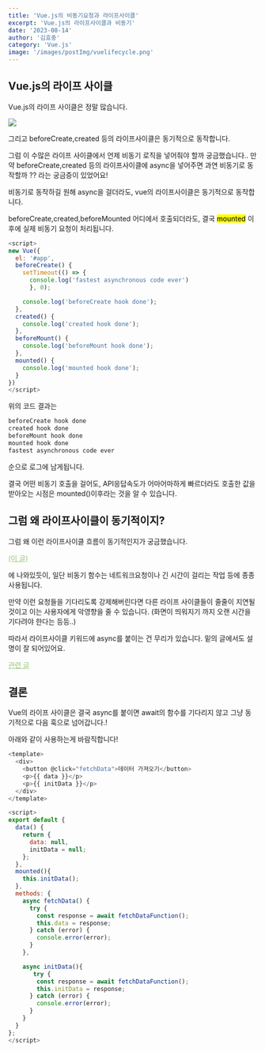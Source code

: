 ```yaml
---
title: 'Vue.js의 비동기요청과 라이프사이클'
excerpt: 'Vue.js의 라이프사이클과 비동기'
date: '2023-08-14'
author: '김효중'
category: 'Vue.js'
image: '/images/postImg/vuelifecycle.png'
---
```


## Vue.js의 라이프 사이클

Vue.js의 라이프 사이클은 정말 많습니다.

![](/images/postImg/vuelifecycle.png)

그리고 beforeCreate,created 등의 라이프사이클은 동기적으로 동작합니다.

그럼 이 수많은 라이프 사이클에서 언제 비동기 로직을 넣어줘야 할까 궁금했습니다.. 만약 beforeCreate,created 등의 라이프사이클에 async을 넣어주면 과연 비동기로 동작할까 ?? 라는 궁금증이 있었어요!

비동기로 동작하길 원해 async을 걸더라도, vue의 라이프사이클은 동기적으로 동작합니다.

beforeCreate,created,beforeMounted 어디에서 호출되더라도, 결국 <mark>mounted</mark> 
이후에 실제 비동기 요청이 처리됩니다.

```js
<script>
new Vue({
  el: '#app',
  beforeCreate() {
    setTimeout(() => {
      console.log('fastest asynchronous code ever')
      }, 0);

    console.log('beforeCreate hook done');
  },
  created() {
    console.log('created hook done');
  },
  beforeMount() {
    console.log('beforeMount hook done');
  },
  mounted() {
    console.log('mounted hook done');
  }
})
</script>
```

위의 코드 결과는

```js
beforeCreate hook done
created hook done
beforeMount hook done
mounted hook done
fastest asynchronous code ever
```

순으로 로그에 남게됩니다.

결국 어떤 비동기 호출을 걸어도, API응답속도가 어마어마하게 빠르더라도 호출한 값을 받아오는 시점은 mounted()이후라는 것을 알 수 있습니다.

## 그럼 왜 라이프사이클이 동기적이지?

그럼 왜 이런 라이프사이클 흐름이 동기적인지가 궁금했습니다.

<a href = "https://github.com/vuejs/vue/issues/7209" target = "_blank" style = "color:#98c379;">(이 글)</a>

에 나와있듯이, 일단 비동기 함수는 네트워크요청이나 긴 시간이 걸리는 작업 등에 종종 사용됩니다.

만약 이런 요청들을 기다리도록 강제해버린다면 다른 라이프 사이클들이 줄줄이 지연될 것이고 이는 사용자에게 악영향을 줄 수 있습니다. (화면이 띄워지기 까지 오랜 시간을 기다려야 한다는 등등..)

따라서 라이프사이클 키워드에 async를 붙이는 건 무리가 있습니다. 밑의 글에서도 설명이 잘 되어있어요.

<a href = "https://stackoverflow.com/questions/65753212/async-vue-lifecycles" target = "_blank" style = "color:#98c379">관련 글</a>


## 결론

Vue의 라이프 사이클은 결국 async를 붙이면 await의 함수를 기다리지 않고 그냥 동기적으로 다음 훅으로 넘어갑니다.!

아래와 같이 사용하는게 바람직합니다!

```js
<template>
  <div>
    <button @click="fetchData">데이터 가져오기</button>
    <p>{{ data }}</p>
    <p>{{ initData }}</p>
  </div>
</template>

<script>
export default {
  data() {
    return {
      data: null,
      initData = null;
    };
  },
  mounted(){
    this.initData();
  },
  methods: {
    async fetchData() {
      try {
        const response = await fetchDataFunction();
        this.data = response;
      } catch (error) {
        console.error(error);
      }
    },

    async initData(){
       try {
        const response = await fetchDataFunction();
        this.initData = response;
      } catch (error) {
        console.error(error);
      }
    }
  }
};
</script>
```


